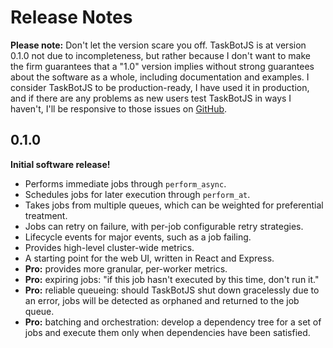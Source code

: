 # Release Notes #
**Please note:** Don't let the version scare you off. TaskBotJS is at version 0.1.0
not due to incompleteness, but rather because I don't want to make the firm
guarantees that a "1.0" version implies without strong guarantees about the
software as a whole, including documentation and examples. I consider TaskBotJS to
be production-ready, I have used it in production, and if there are any problems
as new users test TaskBotJS in ways I haven't, I'll be responsive to those issues
on [GitHub].

## 0.1.0 ##
**Initial software release!**

- Performs immediate jobs through `perform_async`.
- Schedules jobs for later execution through `perform_at`.
- Takes jobs from multiple queues, which can be weighted for preferential
  treatment.
- Jobs can retry on failure, with per-job configurable retry strategies.
- Lifecycle events for major events, such as a job failing.
- Provides high-level cluster-wide metrics.
- A starting point for the web UI, written in React and Express.
- **Pro:** provides more granular, per-worker metrics.
- **Pro:** expiring jobs: "if this job hasn't executed by this time, don't run
  it."
- **Pro:** reliable queueing: should TaskBotJS shut down gracelessly due to an
  error, jobs will be detected as orphaned and returned to the job queue.
- **Pro:** batching and orchestration: develop a dependency tree for a set of
  jobs and execute them only when dependencies have been satisfied.

[GitHub]: https://github.com/eropple/taskbotjs/issues
